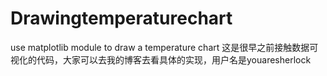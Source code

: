 # Drawingtemperaturechart
use matplotlib module to draw a temperature chart
这是很早之前接触数据可视化的代码，大家可以去我的博客去看具体的实现，用户名是youaresherlock
